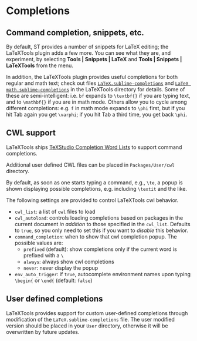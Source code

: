 # Completions

## Command completion, snippets, etc.

By default, ST provides a number of snippets for LaTeX editing; the LaTeXTools plugin adds a few more. You can see what they are, and experiment, by selecting **Tools | Snippets | LaTeX** and **Tools | Snippets | LaTeXTools** from the menu.

In addition, the LaTeXTools plugin provides useful completions for both regular and math text; check out files [`LaTeX.sublime-completions`](https://github.com/SublimeText/LaTeXTools/blob/master/LaTeX.sublime-completions) and [`LaTeX math.sublime-completions`](https://github.com/SublimeText/LaTeXTools/blob/master/LaTeX%20math.sublime-completions) in the LaTeXTools directory for details. Some of these are semi-intelligent: i.e. `bf` expands to `\textbf{}` if you are typing text, and to `\mathbf{}` if you are in math mode. Others allow you to cycle among different completions: e.g. `f` in math mode expands to `\phi` first, but if you hit Tab again you get `\varphi`; if you hit Tab a third time, you get back `\phi`.

## CWL support

LaTeXTools ships [TeXStudio Completion Word Lists][] to support command completions.

Additional user defined CWL files can be placed in  `Packages/User/cwl` directory.

By default, as soon as one starts typing a command, e.g., `\te`, a popup is shown displaying possible completions, e.g. including `\textit` and the like.

The following settings are provided to control LaTeXTools cwl behavior.

* `cwl_list`: a list of `cwl` files to load
* `cwl_autoload`: controls loading completions based on packages in the current document *in addition* to those specified in the `cwl_list`. Defaults to `true`, so you only need to set this if you want to *disable* this behavior.
* `command_completion`: when to show that cwl completion popup. The possible values are:
	* `prefixed` (default): show completions only if the current word is prefixed with a `\`
	* `always`: always show cwl completions
	* `never`: never display the popup
* `env_auto_trigger`: if `true`, autocomplete environment names upon typing `\begin{` or `\end{` (default: `false`)

## User defined completions

LaTeXTools provides support for custom user-defined completions through modification of the `LaTeX.sublime-completions` file. The user modified version should be placed in your `User` directory, otherwise it will be overwritten by future updates.

[TeXStudio Completion Word Lists]: https://htmlpreview.github.io/?https://github.com/texstudio-org/texstudio/master/utilities/manual/usermanual_en.html#description-of-the-cwl-format